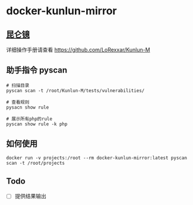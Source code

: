 # docker-kunlun-mirror

## [昆仑镜](https://github.com/LoRexxar/Kunlun-M)

详细操作手册请查看 https://github.com/LoRexxar/Kunlun-M

## 助手指令 pyscan

````shell script
# 扫描目录
pyscan scan -t /root/Kunlun-M/tests/vulnerabilities/

# 查看规则
pysacn show rule

# 展示所有php的rule
pyscan show rule -k php    
````

## 如何使用

```shell script
docker run -v projects:/root --rm docker-kunlun-mirror:latest pyscan scan -t /root/projects  
```

## Todo

- [ ] 提供结果输出

